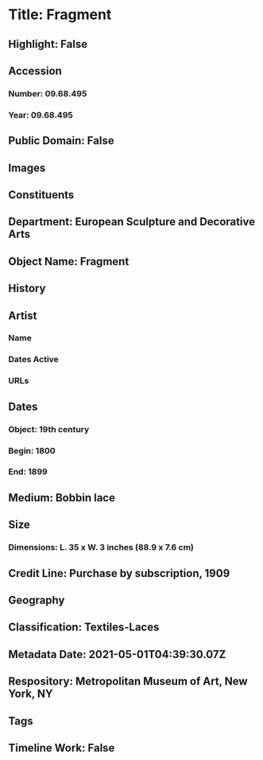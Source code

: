 # Title: Fragment
## Highlight: False
## Accession
### Number: 09.68.495
### Year: 09.68.495
## Public Domain: False
## Images
## Constituents
## Department: European Sculpture and Decorative Arts
## Object Name: Fragment
## History
## Artist
### Name
### Dates Active
### URLs
## Dates
### Object: 19th century
### Begin: 1800
### End: 1899
## Medium: Bobbin lace
## Size
### Dimensions: L. 35 x W. 3 inches (88.9 x 7.6 cm)
## Credit Line: Purchase by subscription, 1909
## Geography
## Classification: Textiles-Laces
## Metadata Date: 2021-05-01T04:39:30.07Z
## Respository: Metropolitan Museum of Art, New York, NY
## Tags
## Timeline Work: False